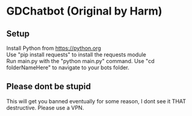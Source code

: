 # GDChatbot (Original by Harm)
## Setup
Install Python from https://python.org  
Use "pip install requests" to install the requests module  
Run main.py with the "python main.py" command. Use "cd folderNameHere" to navigate to your bots folder.  
## Please dont be stupid
This will get you banned eventually for some reason, I dont see it THAT destructive. Please use a VPN.
